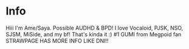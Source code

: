 # Info

Hiii I'm Ame/Saya. Possible AUDHD & BPD! I love Vocaloid, PJSK, NSO, SJSM, MiSide, and my bf! That's kinda it :)
#1 GUMI from Megpoid fan
STRAWPAGE HAS MORE INFO LIKE DNI!!
